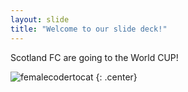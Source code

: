 ```yaml
---
layout: slide
title: "Welcome to our slide deck!"
---
```


Scotland FC are going to the World CUP!

![femalecodertocat](https://octodex.github.com/images/femalecodertocat.png)
{: .center}
